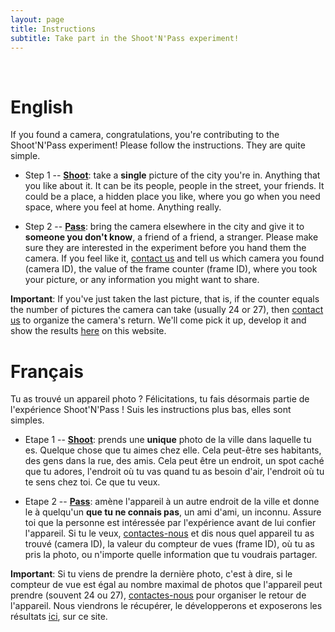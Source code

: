 ```yaml
---
layout: page
title: Instructions
subtitle: Take part in the Shoot'N'Pass experiment!
---
```

<br>

# English

If you found a camera, congratulations, you're contributing to the Shoot'N'Pass experiment! Please follow the instructions. They are quite simple.

* Step 1 -- <b><u>Shoot</u></b>: take a **single** picture of the city you're in. Anything that you like about it. It can be its people, people in the street, your friends. It 
  could be a place, a hidden place you like, where you go when you need space, where you feel at home. Anything really.

* Step 2 -- <b><u>Pass</u></b>: bring the camera elsewhere in the city and give it to **someone you don't know**, a friend of a friend, a stranger. Please make sure they are 
  interested in 
the experiment before you hand them the camera. If you feel like it, [contact us](/contact) and tell us which camera you found (camera ID), the value of the frame counter 
  (frame ID), where you took your picture, or any information you might want to share.  

**Important**: If you've just taken the last picture, that is, if the counter equals the number of pictures the camera can take (usually 24 or 27), then [contact us](/contact) to 
organize the camera's return. We'll come pick it up, develop it and show the results [here](/project) on this website. 

# Français

Tu as trouvé un appareil photo ? Félicitations, tu fais désormais partie de l'expérience Shoot'N'Pass ! Suis les instructions plus bas, elles sont simples.  

* Etape 1 -- <b><u>Shoot</u></b>: prends une **unique** photo de la ville dans laquelle tu es. Quelque chose que tu aimes chez elle. Cela peut-être ses habitants, des gens dans 
  la rue, des amis. Cela peut être un endroit, un spot caché que tu adores, l'endroit où tu vas quand tu as besoin d'air, l'endroit où tu te sens chez toi. Ce que tu veux.  

* Etape 2 -- <b><u>Pass</u></b>: amène l'appareil à un autre endroit de la ville et donne le à quelqu'un **que tu ne connais pas**, un ami d'ami, un inconnu. Assure toi que la 
  personne est intéressée par l'expérience avant de lui confier l'appareil. Si tu le veux, [contactes-nous](/contact) et dis nous quel appareil tu as trouvé (camera ID), la 
  valeur du compteur de vues (frame ID), où tu as pris la photo, ou n'importe quelle information que tu voudrais partager. 

**Important**: Si tu viens de prendre la dernière photo, c'est à dire, si le compteur de vue est égal au nombre maximal de photos que l'appareil peut prendre (souvent 24 ou 27),
[contactes-nous](/contact) pour organiser le retour de l'appareil. Nous viendrons le récupérer, le développerons et exposerons les résultats [ici](/project), sur ce site. 